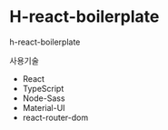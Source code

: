 # H-react-boilerplate

h-react-boilerplate

사용기술

- React
- TypeScript
- Node-Sass
- Material-UI
- react-router-dom
